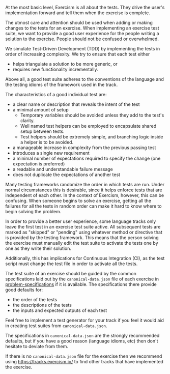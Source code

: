 At the most basic level, Exercism is all about the tests. They drive the user's implementation forward and tell them when the exercise is complete.

The utmost care and attention should be used when adding or making changes to the tests for an exercise. When implementing an exercise test suite, we want to provide a good user experience for the people writing a solution to the exercise. People should not be confused or overwhelmed.

We simulate Test-Driven Development (TDD) by implementing the tests in order of increasing complexity. We try to ensure that each test either

- helps triangulate a solution to be more generic, or
- requires new functionality incrementally.

Above all, a good test suite adheres to the conventions of the language and the testing idioms of the framework used in the track.

The characteristics of a good individual test are:

- a clear name or description that reveals the intent of the test
- a minimal amount of setup
  - Temporary variables should be avoided unless they add to the test's clarity.
  - Well named test helpers can be employed to encapsulate shared setup between tests.
  - Test helpers should be extremely simple, and branching logic inside a helper is to be avoided.
- a manageable increase in complexity from the previous passing test
- introduces a single new requirement
- a minimal number of expectations required to specify the change (one expectation is preferred)
- a readable and understandable failure message
- does not duplicate the expectations of another test

Many testing frameworks randomize the order in which tests are run. Under normal circumstances this is desirable, since it helps enforce tests that are independent of each other. In the context of Exercism, however, this can be confusing. When someone begins to solve an exercise, getting all the failures for all the tests in random order can make it hard to know where to begin solving the problem.

In order to provide a better user experience, some language tracks only leave the first test in an exercise test suite active. All subsequent tests are marked as "skipped" or "pending" using whatever method or directive that is provided by the testing framework. This means that the person solving the exercise must manually edit the test suite to activate the tests one by one as they write their solution.

Additionally, this has implications for Continuous Integration (CI), as the test script must change the test file in order to activate all the tests.

The test suite of an exercise should be guided by the common specifications laid out by the `canonical-data.json` file of each exercise in [problem-specifications](https://github.com/exercism/problem-specifications) if it is available. The specifications there provide good defaults for:

- the order of the tests
- the descriptions of the tests
- the inputs and expected outputs of each test

Feel free to implement a test generator for your track if you feel it would aid in creating test suites from `canonical-data.json`.

The specifications in `canonical-data.json` are the strongly recommended defaults, but if you have a good reason (language idioms, etc) then don't hesitate to deviate from them.

If there is no `canonical-data.json` file for the exercise then we recommend using https://tracks.exercism.io/ to find other tracks that have implemented the exercise.
